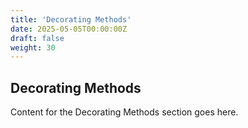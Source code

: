 ```yaml
---
title: 'Decorating Methods'
date: 2025-05-05T00:00:00Z
draft: false
weight: 30
---
```


## Decorating Methods

Content for the Decorating Methods section goes here.
